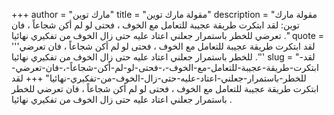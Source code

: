 +++
author = "مارك توين"
title = "مقولة مارك توين"
description = "مقولة مارك توين: لقد ابتكرت طريقة عجيبة للتعامل مع الخوف ، فحتى لو لم أكن شجاعاً ، فان تعرضي للخطر باستمرار جعلني اعتاد عليه حتى زال الخوف من تفكيري نهائيا ."
quote = '''لقد ابتكرت طريقة عجيبة للتعامل مع الخوف ، فحتى لو لم أكن شجاعاً ، فان تعرضي للخطر باستمرار جعلني اعتاد عليه حتى زال الخوف من تفكيري نهائيا .'''
slug = "لقد-ابتكرت-طريقة-عجيبة-للتعامل-مع-الخوف-،-فحتى-لو-لم-أكن-شجاعاً-،-فان-تعرضي-للخطر-باستمرار-جعلني-اعتاد-عليه-حتى-زال-الخوف-من-تفكيري-نهائيا"
+++
لقد ابتكرت طريقة عجيبة للتعامل مع الخوف ، فحتى لو لم أكن شجاعاً ، فان تعرضي للخطر باستمرار جعلني اعتاد عليه حتى زال الخوف من تفكيري نهائيا .

